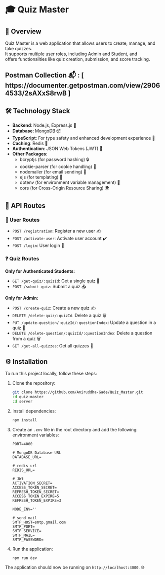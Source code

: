 

# 🎓 Quiz Master

## 🌟 Overview
Quiz Master is a web application that allows users to create, manage, and take quizzes.<br/>
It supports multiple user roles, including Admin and Student, and <br/>
offers functionalities like quiz creation, submission, and score tracking.


<h2>
Postman Collection 📬 : [  https://documenter.getpostman.com/view/29064533/2sAXxS8rwB  ]
</h2>

## 🛠 Technology Stack
- **Backend**: Node.js, Express.js 🚀
- **Database**: MongoDB 📦
- **TypeScript**: For type safety and enhanced development experience 📜
- **Caching**: Redis 🧊
- **Authentication**: JSON Web Tokens (JWT) 🔑
- **Other Packages**:
  - bcryptjs (for password hashing) 🔒
  - cookie-parser (for cookie handling) 🍪
  - nodemailer (for email sending) 📧
  - ejs (for templating) 📝
  - dotenv (for environment variable management) 🌱
  - cors (for Cross-Origin Resource Sharing) 🌍



## 📜 API Routes

### 👤 User Routes
- `POST /registration`: Register a new user ✍️
- `POST /activate-user`: Activate user account ✔️
- `POST /login`: User login 🔑

### ❓ Quiz Routes
**Only for Authenticated Students:**
- `GET /get-quiz/:quizId`: Get a single quiz 📖
- `POST /submit-quiz`: Submit a quiz 📤

**Only for Admin:**
- `POST /create-quiz`: Create a new quiz ✍️
- `DELETE /delete-quiz/:quizId`: Delete a quiz 🗑️
- `PUT /update-question/:quizId/:questionIndex`: Update a question in a quiz 🔄
- `DELETE /delete-question/:quizId/:questionIndex`: Delete a question from a quiz 🗑️
- `GET /get-all-quizzes`: Get all quizzes 📜

## ⚙️ Installation
To run this project locally, follow these steps:
1. Clone the repository:
   ```bash
   git clone https://github.com/Aniruddha-Gade/Quiz_Master.git
   cd quiz-master
   cd server
   ```
2. Install dependencies:
   ```bash
   npm install
   ```
3. Create an `.env` file in the root directory and add the following environment variables:
   ```env
   PORT=4000

   # MongoDB Database URL
   DATABASE_URL=

   # redis url
   REDIS_URL=

   # JWt
   ACTIVATION_SECRET=
   ACCESS_TOKEN_SECRET=
   REFRESH_TOKEN_SECRET=
   ACCESS_TOKEN_EXPIRE=5
   REFRESH_TOKEN_EXPIRE=3
   
   NODE_ENV=''

   # send mail
   SMTP_HOST=smtp.gmail.com
   SMTP_PORT=
   SMTP_SERVICE=
   SMTP_MAIL=
   SMTP_PASSWORD=
   ```
4. Run the application:
   ```bash
   npm run dev
   ```
The application should now be running on `http://localhost:4000`. 🌐
